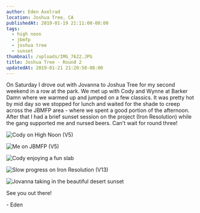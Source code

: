 ```yaml
---
author: Eden Axelrad
location: Joshua Tree, CA
publishedAt: 2019-01-19 21:11:00-08:00
tags:
  - high noon
  - jbmfp
  - joshua tree
  - sunset
thumbnail: /uploads/IMG_7622.JPG
title: Joshua Tree - Round 2
updatedAt: 2019-01-21 21:20:58-08:00
---
```


On Saturday I drove out with Jovanna to Joshua Tree for my second weekend in a row at the park. We met up with Cody and Wynne at Barker Damn where we warmed up and jumped on a few classics. It was pretty hot by mid day so we stopped for lunch and waited for the shade to creep across the JBMFP area - where we spent a good portion of the afternoon. After that I had a brief sunset session on the project (Iron Resolution) while the gang supported me and nursed beers. Can't wait for round three!

![Cody on High Noon (V5)](/uploads/IMG_7622.JPG)

![Me on JBMFP (V5)](/uploads/IMG_7640%202.jpg)

![Cody enjoying a fun slab](/uploads/IMG_7661%202.jpg)

![Slow progress on Iron Resolution (V13)](/uploads/IMG_3110%202.jpg)

![Jovanna taking in the beautiful desert sunset](/uploads/IMG_7668%202.jpg)

See you out there!

\- Eden
